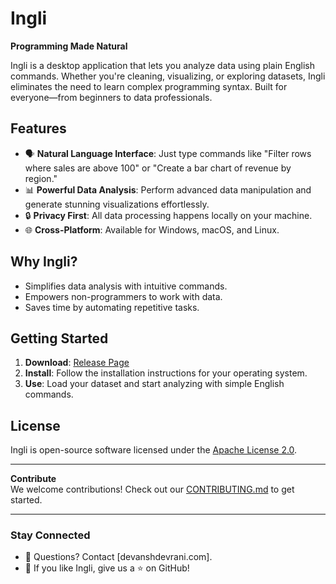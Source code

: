 # Ingli  
**Programming Made Natural**

Ingli is a desktop application that lets you analyze data using plain English commands. Whether you're cleaning, visualizing, or exploring datasets, Ingli eliminates the need to learn complex programming syntax. Built for everyone—from beginners to data professionals.

## Features
- 🗣️ **Natural Language Interface**: Just type commands like "Filter rows where sales are above 100" or "Create a bar chart of revenue by region."
- 📊 **Powerful Data Analysis**: Perform advanced data manipulation and generate stunning visualizations effortlessly.
- 🔒 **Privacy First**: All data processing happens locally on your machine.
- 🌐 **Cross-Platform**: Available for Windows, macOS, and Linux.

## Why Ingli?
- Simplifies data analysis with intuitive commands.
- Empowers non-programmers to work with data.
- Saves time by automating repetitive tasks.

## Getting Started
1. **Download**: [Release Page](#)  
2. **Install**: Follow the installation instructions for your operating system.
3. **Use**: Load your dataset and start analyzing with simple English commands.

## License
Ingli is open-source software licensed under the [Apache License 2.0](LICENSE).

---

**Contribute**  
We welcome contributions! Check out our [CONTRIBUTING.md](CONTRIBUTING.md) to get started.

---

### Stay Connected
- 📧 Questions? Contact [devanshdevrani.com].
- 🌟 If you like Ingli, give us a ⭐ on GitHub!
